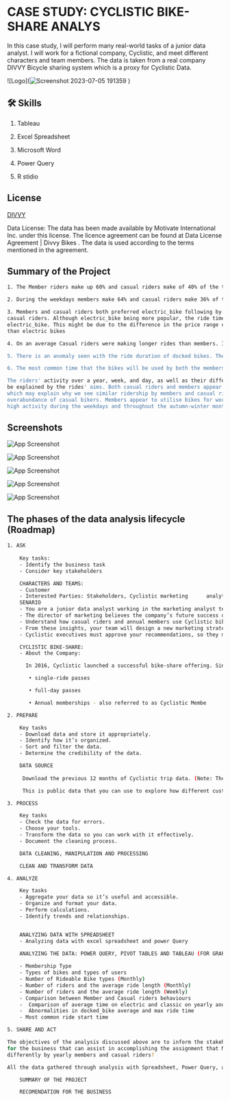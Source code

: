 
# CASE STUDY: CYCLISTIC BIKE-SHARE ANALYS

In this case study, I will perform many real-world tasks of a junior data analyst. I will work for a fictional 
company, Cyclistic, and meet different characters and team members. The data is taken from a real 
company DIVVY Bicycle sharing system which is a proxy for Cyclistic Data.

![Logo](![Screenshot 2023-07-05 191359](https://github.com/VShethe/Google-Data-Analytics-Capstone-Complete-a-Case-Study/assets/128286364/ee96a5e1-650c-4acd-a93f-d71f95d4b740)
)


## 🛠 Skills

1. Tableau 

2. Excel Spreadsheet

3. Microsoft Word

4. Power Query

5. R stidio


## License

[DIVVY](https://ride.divvybikes.com/data-license-agreement)

Data License: The data has been made available by Motivate International Inc. under this license. The 
licence agreement can be found at Data License Agreement | Divvy Bikes . The data is used according to the 
terms mentioned in the agreement.

## Summary of the Project

```bash
1. The Member riders make up 60% and casual riders make of 40% of the total riders. Summer-Spring months from May to September the ridership is at its peak with July being the month with the most ridership by member and casual riders. Autumn - Winter months have the lowest ridership, majority of which is by the member riders.

2. During the weekdays members make 64% and casual riders make 36% of the ridership. On weekends the ridership of both casuals and member riders is quite equal making 50% each on Saturdays and Sundays, Saturday being the  day with ridership at its peak.

3. Members and casual riders both preferred electric_bike following by classic_bike, docked_bike were only used by 
casual riders. Although electric_bike being more popular, the ride time of classic_bike of both the riders far exceed 
electric_bike. This might be due to the difference in the price range of both the bikes, classic bikes price being cheaper 
than electric bikes

4. On an average Casual riders were making longer rides than members. In autumn-winter months of October to February the difference in ride duration between members and casual riders is lower than as compared to the ride duration in spring-summer months where casual rider's duration far exceeds the members. The longest rides have been made from April to July. The shortest rides have been made in December and January. On weekends the ride duration is higher for casual riders and on weekdays the ride duration is higher for member riders

5. There is an anomaly seen with the ride duration of docked bikes. The bikes are mostly used by casual riders have a duration that far exceeds the lime of 24 hours. This might be due to the casual riders not clocking out the ride time correctly or the bike being stolen.

6. The most common time that the bikes will be used by both the members and casual is 5pm in the evening, with summer months having the most ridership at 5 pm and winter months the least.

The riders' activity over a year, week, and day, as well as their differing behaviour patterns on weekdays and weekends, may 
be explained by the rides' aims. Both casual riders and members appear to utilise their motorcycles for leisure on weekends, 
which may explain why we see similar ridership by members and casual riders on weekends. Summer months have an 
overabundance of casual bikers. Members appear to utilise bikes for work purposes more frequently, which explains their 
high activity during the weekdays and throughout the autumn-winter months.
```
## Screenshots


![App Screenshot](![image](https://github.com/VShethe/Google-Data-Analytics-Capstone-Complete-a-Case-Study/assets/128286364/56661680-4406-43dc-8fd5-82f6044e2eb6))


![App Screenshot](![3](https://github.com/VShethe/Google-Data-Analytics-Capstone-Complete-a-Case-Study/assets/128286364/1bef14d9-90ec-400d-a623-ce5d2df8a225))


![App Screenshot](![5](https://github.com/VShethe/Google-Data-Analytics-Capstone-Complete-a-Case-Study/assets/128286364/9d640e32-141b-4de6-88fe-d1db88b11d3c)
)

![App Screenshot](![6](https://github.com/VShethe/Google-Data-Analytics-Capstone-Complete-a-Case-Study/assets/128286364/7b5cc2fe-b364-4160-95b8-b426fa158e24)
)


![App Screenshot](![image](https://github.com/VShethe/Google-Data-Analytics-Capstone-Complete-a-Case-Study/assets/128286364/edd9cb3a-9eab-48b9-9c21-bea3b6f8bc2c)
)



## The phases of the data analysis lifecycle (Roadmap)

```bash
1. ASK
   
    Key tasks:
    - Identify the business task 
    - Consider key stakeholders

    CHARACTERS AND TEAMS:
    - Customer
    - Interested Parties: Stakeholders, Cyclistic marketing      analytics team
    SENARIO
    - You are a junior data analyst working in the marketing analyst team at Cyclitic. 
    - The director of marketing believes the company’s future success depends on maximizing the number of annual memberships
    - Understand how casual riders and annual members use Cyclistic bikes differently.
    - From these insights, your team will design a new marketing strategy to convert casual riders into annual members.
    - Cyclistic executives must approve your recommendations, so they must be backed up with compelling data insights and professional data visualizations.

    CYCLISTIC BIKE-SHARE:
    - About the Company:

      In 2016, Cyclistic launched a successful bike-share offering. Since then, the program has grown to a fleet of 5,824 bicycles that are geotracked and locked into a network of 692 stations across Chicago. The bikes can be unlocked from one station and returned to any other station in the system anytime.Cyclistic’s marketing strategy relied on building general awareness and appealing to broad consumer segments.One approach that helped make these things possible was the flexibility of its pricing plans: 

       • single-ride passes

       • full-day passes

       • Annual memberships - also referred to as Cyclistic Membe

2. PREPARE

    Key tasks 
    - Download data and store it appropriately. 
    - Identify how it’s organized. 
    - Sort and filter the data.
    - Determine the credibility of the data.

    DATA SOURCE
    
     Download the previous 12 months of Cyclistic trip data. (Note: The datasets have a different name because Cyclistic is a fictional company. For the purposes of this case study, the datasets are appropriate and will enable you to answer the business questions. The data has been made available by Motivate International Inc. under this license.) 

     This is public data that you can use to explore how different customer types are using Cyclistic bikes.

3. PROCESS

    Key tasks
    - Check the data for errors.
    - Choose your tools.
    - Transform the data so you can work with it effectively.
    - Document the cleaning process.

    DATA CLEANING, MANIPULATION AND PROCESSING

    CLEAN AND TRANSFORM DATA

4. ANALYZE

    Key tasks
    - Aggregate your data so it’s useful and accessible.
    - Organize and format your data.
    - Perform calculations.
    - Identify trends and relationships.


    ANALYZING DATA WITH SPREADSHEET
    - Analyzing data with excel spreadsheet and power Query
    
    ANALYZING THE DATA: POWER QUERY, PIVOT TABLES AND TABLEAU (FOR GRAPHS) FOR : HOW DO ANNUAL MEMBERS AND CASUAL RIDERS USE CYCLISTIC BIKES DIFFERENTLY?

    - Membership Type
    - Types of bikes and types of users
    - Number of Rideable Bike types (Monthly)
    - Number of riders and the average ride length (Monthly)
    - Number of riders and the average ride length (Weekly)
    - Comparison between Member and Casual riders behaviours
    -  Comparison of average time on electric and classic on yearly and weekly basis
    -  Abnormalities in docked_bike average and max ride time   
    - Most common ride start time

5. SHARE AND ACT

The objectives of the analysis discussed above are to inform the stakeholders of the insights and results and to provide advice 
for the business that can assist in accomplishing the assignment that Moreno has given : How are Cyclistic bikes used 
differently by yearly members and casual riders?

All the data gathered through analysis with Spreadsheet, Power Query, and Tableau is visualised in the Document.

    SUMMARY OF THE PROJECT

    RECOMENDATION FOR THE BUSINESS

```

    

